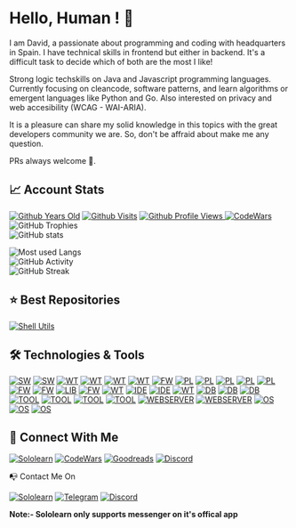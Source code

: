 <!--
### Hi there :wave:

**davorpa/davorpa** is a ✨ _special_ ✨ repository because its `README.md` (this file) appears on your GitHub profile.

Here are some ideas to get you started:

- 🔭 I’m currently working on ...
- 🌱 I’m currently learning ...
- 👯 I’m looking to collaborate on ...
- 🤔 I’m looking for help with ...
- 💬 Ask me about ...
- 📫 How to reach me: ...
- 😄 Pronouns: ...
- ⚡ Fun fact: ...
-->


# Hello, Human ! :wave:

I am David, a passionate about programming and coding with headquarters in Spain. I have technical skills in frontend but either in backend. It's a difficult task to decide which of both are the most I like!

Strong logic techskills on Java and Javascript programming languages. Currently focusing on cleancode, software patterns, and learn algorithms or emergent languages like Python and Go. Also interested on privacy and web accesibility (WCAG - WAI-ARIA).

It is a pleasure can share my solid knowledge in this topics with the great developers community we are. So, don't be affraid about make me any question.

PRs always welcome :hugs:.

## :chart_with_upwards_trend: Account Stats

[![Github Years Old](https://badges.pufler.dev/years/davorpa?style=flat-square&logo=github&logoWidth=20&logoColor=white&labelColor=555555&color=blue&label=Years%20Old%20%20.&cacheSeconds=3600)](https://github.com/davorpa)
[![Github Visits](https://badges.pufler.dev/visits/davorpa/davorpa?style=flat-square&logo=github&logoWidth=20&logoColor=white&labelColor=555555&color=blue&label=Visitors%20%20%20%20.&cacheSeconds=30)](https://github.com/davorpa)
[![Github Profile Views](https://komarev.com/ghpvc/?username=davorpa&label=Profile%20views&color=blue&style=flat-square) ](https://github.com/davorpa)
[![CodeWars](https://www.codewars.com/users/davorpa/badges/micro)](https://www.codewars.com/users/davorpa)
<br />
![GitHub Trophies](https://github-profile-trophy.vercel.app/?username=davorpa&theme=dracula&column=4&margin-w=15&margin-h=10&no-bg=false&no-frame=false)
<br />
![GitHub stats](https://github-readme-stats.vercel.app/api?username=davorpa&theme=dracula&count_private=true&include_all_commits=true&card_width=446&show_icons=true&icon_color=2ca5e0&hide_border=false&border_color=2ca5e0&disable_animations=false&locale=en)
<br />
<!--
![Wakatime Stats](https://github-readme-stats.vercel.app/api/wakatime?username=davorpa&theme=dracula&layout=compact&range=last_30_days&card_width=446&icon_color=2ca5e0&hide_border=false&border_color=2ca5e0&disable_animations=false&locale=en)
<br />
-->
![Most used Langs](https://github-readme-stats.vercel.app/api/top-langs/?username=davorpa&theme=dracula&layout=compact&count_private=true&langs_count=10&card_width=446&icon_color=2ca5e0&hide_border=false&border_color=2ca5e0&disable_animations=false&locale=en)
<br />
![GitHub Activity](https://activity-graph.herokuapp.com/graph?username=davorpa&theme=dracula&area=true&hide_border=false&bg_color=282a36&color=ff6e96&point=2ca5e0&locale=en)
<br />
![GitHub Streak](https://github-readme-streak-stats.herokuapp.com?user=davorpa&theme=dracula&hide_border=false&=dracula&fire=2ca5e0&border=2ca5e0&sideLabels=2ca5e0&locale=en)
<br />

## :star: Best Repositories
[![Shell Utils](https://github-readme-stats.vercel.app/api/pin/?username=davorpa&repo=shell-utils&theme=dracula&show_owner=true&card_width=446&show_icons=true&icon_color=2ca5e0&hide_border=false&border_color=2ca5e0&disable_animations=false&locale=en)](https://github.com/davorpa/shell-utils)
<!--
[![Android Scissors Game](https://github-readme-stats.vercel.app/api/pin/?username=davorpa&repo=gpul-labs-android-scissors-game&theme=dracula&show_owner=true&card_width=446&show_icons=true&icon_color=2ca5e0&hide_border=false&border_color=2ca5e0&disable_animations=false&locale=en)](https://github.com/davorpa/gpul-labs-android-scissors-game)
-->

## :hammer_and_wrench: Technologies & Tools

[![SW](https://img.shields.io/badge/Software-Gimp-blue?style=for-the-badge&logo=gimp&logoWidth=20&logoColor=white&labelColor=555555)](https://www.gimp.org)
[![SW](https://img.shields.io/badge/Software-Inkskape-blue?style=for-the-badge&logo=inkscape&logoWidth=20&logoColor=white&labelColor=555555)](https://inkscape.org)
[![WT](https://img.shields.io/badge/Web%20Technology-HTML5-blue?style=for-the-badge&logo=html5&logoWidth=20&logoColor=white&labelColor=555555)](https://developer.mozilla.org/docs/Web/HTML)
[![WT](https://img.shields.io/badge/Web%20Technology-CSS3-blue?style=for-the-badge&logo=css3&logoWidth=20&logoColor=white&labelColor=555555)](https://developer.mozilla.org/docs/Web/CSS)
[![WT](https://img.shields.io/badge/Web%20Technology-JavaScript-blue?style=for-the-badge&logo=javascript&logoWidth=20&logoColor=white&labelColor=555555)](https://developer.mozilla.org/docs/Web/JavaScript)
[![WT](https://img.shields.io/badge/Web%20Technology-jQuery-blue?style=for-the-badge&logo=jQuery&logoWidth=20&logoColor=white&labelColor=555555)](https://jquery.com)
[![FW](https://img.shields.io/badge/CSS%20Framework-Bootstrap-blue?style=for-the-badge&logo=bootstrap&logoWidth=20&logoColor=white&labelColor=555555)](https://getbootstrap.com/docs/3.3)
[![PL](https://img.shields.io/badge/Programming%20Language-Java-blue?style=for-the-badge&logo=java&logoWidth=20&logoColor=white&labelColor=555555)](https://www.java.com)
[![PL](https://img.shields.io/badge/Programming%20Language-JavaScript-blue?style=for-the-badge&logo=javascript&logoWidth=20&logoColor=white&labelColor=555555)](https://developer.mozilla.org/docs/Web/JavaScript)
[![PL](https://img.shields.io/badge/Programming%20Language-Node.JS-blue?style=for-the-badge&logo=nodedotjs&logoWidth=20&logoColor=white&labelColor=555555)](https://nodejs.org)
[![PL](https://img.shields.io/badge/Programming%20Language-Python%203.x-blue?style=for-the-badge&logo=python&logoWidth=20&logoColor=white&labelColor=555555)](https://www.python.org)
[![PL](https://img.shields.io/badge/Programming%20Language-Go-blue?style=for-the-badge&logo=go&logoWidth=20&logoColor=white&labelColor=555555)](https://golang.org)
[![FW](https://img.shields.io/badge/JAVA%20Framework-Spring-blue?style=for-the-badge&logo=spring&logoWidth=20&logoColor=white&labelColor=555555)](https://spring.io)
[![FW](https://img.shields.io/badge/JAVA%20Framework-Structs%20MVC-blue?style=for-the-badge&logo=apache&logoWidth=20&logoColor=white&labelColor=555555)](https://struts.apache.org)
[![LIB](https://img.shields.io/badge/JAVA%20ORM%20Library-Hibernate-blue?style=for-the-badge&logo=hibernate&logoWidth=20&logoColor=white&labelColor=555555)](https://hibernate.org)
[![FW](https://img.shields.io/badge/NodeJS%20Framework-Express-blue?style=for-the-badge&logo=nodedotjs&logoWidth=20&logoColor=white&labelColor=555555)](https://expressjs.com)
[![WT](https://img.shields.io/badge/Web%20Technology-JWT%20JSON%20Web%20Tokens-blue?style=for-the-badge&logo=jsonwebtokens&logoWidth=20&logoColor=white&labelColor=555555)](https://jwt.io)
[![IDE](https://img.shields.io/badge/IDE-Visual%20Studio%20Code-blue?style=for-the-badge&logo=visual-studio-code&logoWidth=20&logoColor=white&labelColor=555555)](https://code.visualstudio.com)
[![IDE](https://img.shields.io/badge/IDE-Eclipse-blue?style=for-the-badge&logo=eclipse-ide&logoWidth=20&logoColor=white&labelColor=555555)](https://www.eclipse.org)
[![WT](https://img.shields.io/badge/Web%20Technology-Markdown-blue?style=for-the-badge&logo=markdown&logoWidth=20&logoColor=white&labelColor=555555)](https://wikipedia.org/wiki/Markdown)
[![DB](https://img.shields.io/badge/Database-PostgreSql-blue?style=for-the-badge&logo=postgresql&logoWidth=20&logoColor=white&labelColor=555555)](https://www.postgresql.org)
[![DB](https://img.shields.io/badge/Database-MySQL-blue?style=for-the-badge&logo=mySql&logoWidth=20&logoColor=white&labelColor=555555)](https://www.mysql.com)
[![DB](https://img.shields.io/badge/Database-IBM%20DB2-blue?style=for-the-badge&logo=ibm&logoWidth=20&logoColor=white&labelColor=555555)](https://www.ibm.com/products/db2-database)
[![TOOL](https://img.shields.io/badge/Tools%20--%20Management-Apache%20Maven-blue?style=for-the-badge&logo=apachemaven&logoWidth=20&logoColor=white&labelColor=555555)](https://maven.apache.org)
[![TOOL](https://img.shields.io/badge/Tools%20--%20Management-Apache%20Ant-blue?style=for-the-badge&logo=apacheant&logoWidth=20&logoColor=white&labelColor=555555)](https://ant.apache.org)
[![TOOL](https://img.shields.io/badge/Tools%20--%20Version%20Control-Git%20SCM-blue?style=for-the-badge&logo=git&logoWidth=20&logoColor=white&labelColor=555555)](https://git-scm.com)
[![TOOL](https://img.shields.io/badge/Tools%20--%20Version%20Control-SVN%20Subversion-blue?style=for-the-badge&logo=subversion&logoWidth=20&logoColor=white&labelColor=555555)](https://subversion.apache.org)
[![WEBSERVER](https://img.shields.io/badge/Web%20Server-Apache%20Tomcat-blue?style=for-the-badge&logo=apachetomcat&logoWidth=20&logoColor=white&labelColor=555555)](http://tomcat.apache.org)
[![WEBSERVER](https://img.shields.io/badge/Web%20Server-Eclipse%20Jetty-blue?style=for-the-badge&logo=eclipsejetty&logoWidth=20&logoColor=white&labelColor=555555)](https://www.eclipse.org/jetty)
[![OS](https://img.shields.io/badge/OS-Windows%2010-blue?style=for-the-badge&logo=windows&logoWidth=20&logoColor=white&labelColor=555555)](https://www.microsoft.com/windows)
[![OS](https://img.shields.io/badge/OS-Linux-blue?style=for-the-badge&logo=linux&logoWidth=20&logoColor=white&labelColor=555555)](https://www.linux.org)
[![OS](https://img.shields.io/badge/OS-Ubuntu%20Desktop-blue?style=for-the-badge&logo=ubuntu&logoWidth=20&logoColor=white&labelColor=555555)](https://ubuntu.com)

## :postbox: Connect With Me

[![Sololearn](https://img.shields.io/badge/Sololearn-139ef1?style=for-the-badge&logo=sololearn&logoWidth=20&logoColor=ffc881&labelColor=028de0)](https://www.sololearn.com/profile/20275480)
[![CodeWars](https://img.shields.io/badge/Codewars-303133?style=for-the-badge&logo=codewars&logoWidth=20&logoColor=c70039&labelColor=192022)](https://www.codewars.com/users/davorpa)
[![Goodreads](https://img.shields.io/badge/Goodreads-e9e5cd?style=for-the-badge&logo=goodreads&logoWidth=20&logoColor=553b08&labelColor=d8d4bc)](http://www.goodreads.com/davorpa)
[![Discord](https://img.shields.io/badge/Discord-6665d2?style=for-the-badge&logo=discord&logoWidth=20&logoColor=white&labelColor=5554c1)](http://discordapp.com/users/863159490186969089)

:mailbox_with_no_mail: Contact Me On

[![Sololearn](https://img.shields.io/badge/-Sololearn-139ef1?style=for-the-badge&logo=sololearn&logoWidth=20&logoColor=ffc881&labelColor=028de0)](https://www.sololearn.com/profile/20275480)
[![Telegram](https://img.shields.io/badge/-Telegram-2ca5e0?style=for-the-badge&logo=telegram&logoWidth=20&logoColor=white&labelColor=1b94c9)](https://t.me/davorpatech)
[![Discord](https://img.shields.io/badge/-Discord-6665d2?style=for-the-badge&logo=discord&logoWidth=20&logoColor=white&labelColor=5554c1)](http://discordapp.com/users/863159490186969089)

**Note:- Sololearn only supports messenger on it's offical app**
